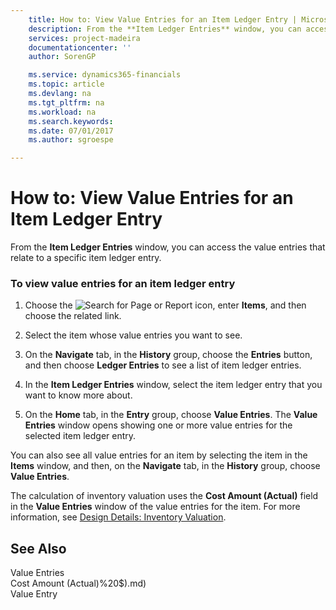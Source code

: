 ```yaml
---
    title: How to: View Value Entries for an Item Ledger Entry | Microsoft Docs
    description: From the **Item Ledger Entries** window, you can access the value entries that relate to a specific item ledger entry.
    services: project-madeira
    documentationcenter: ''
    author: SorenGP

    ms.service: dynamics365-financials
    ms.topic: article
    ms.devlang: na
    ms.tgt_pltfrm: na
    ms.workload: na
    ms.search.keywords:
    ms.date: 07/01/2017
    ms.author: sgroespe

---
```

# How to: View Value Entries for an Item Ledger Entry
From the **Item Ledger Entries** window, you can access the value entries that relate to a specific item ledger entry.  
  
### To view value entries for an item ledger entry  
  
1.  Choose the ![Search for Page or Report](media/ui-search/search_small.png "Search for Page or Report icon") icon, enter **Items**, and then choose the related link.  
  
2.  Select the item whose value entries you want to see.  
  
3.  On the **Navigate** tab, in the **History** group, choose the **Entries** button, and then choose **Ledger Entries** to see a list of item ledger entries.  
  
4.  In the **Item Ledger Entries** window, select the item ledger entry that you want to know more about.  
  
5.  On the **Home** tab, in the **Entry**  group, choose **Value Entries**. The **Value Entries** window opens showing one or more value entries for the selected item ledger entry.  
  
 You can also see all value entries for an item by selecting the item in the **Items** window, and then, on the **Navigate** tab, in the **History** group, choose **Value Entries**.  
  
 The calculation of inventory valuation uses the **Cost Amount (Actual)** field in the **Value Entries** window of the value entries for the item. For more information, see [Design Details: Inventory Valuation](design-details-inventory-valuation.md).  
  
## See Also  
 Value Entries   
 Cost Amount (Actual)%20$).md)   
 Value Entry
